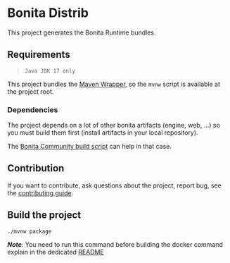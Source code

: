 # Bonita Distrib #

This project generates the Bonita Runtime bundles.

## Requirements

>     Java JDK 17 only

This project bundles the [Maven Wrapper](https://github.com/takari/maven-wrapper), so the `mvnw` script is available at the project root.

### Dependencies

The project depends on a lot of other bonita artifacts (engine, web, ...) so you must build them first (install artifacts in your local repository).

The [Bonita Community build script](https://github.com/Bonitasoft-Community/Build-Bonita) can help in that case.

## Contribution

If you want to contribute, ask questions about the project, report bug, see the [contributing guide](https://github.com/bonitasoft/bonita-developer-resources/blob/master/CONTRIBUTING.MD).


## Build the project ##

`./mvnw package`

**_Note_**: You need to run this command before building the docker command explain in the dedicated [README](./docker/README.md)

